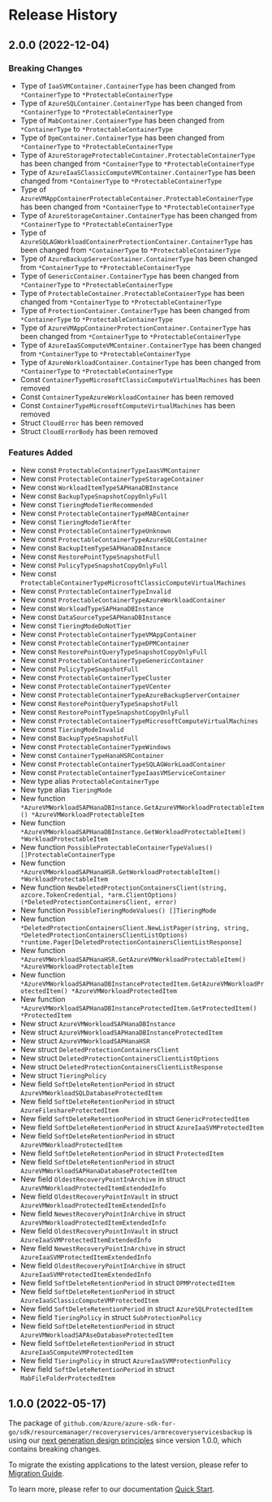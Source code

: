 # Release History

## 2.0.0 (2022-12-04)
### Breaking Changes

- Type of `IaaSVMContainer.ContainerType` has been changed from `*ContainerType` to `*ProtectableContainerType`
- Type of `AzureSQLContainer.ContainerType` has been changed from `*ContainerType` to `*ProtectableContainerType`
- Type of `MabContainer.ContainerType` has been changed from `*ContainerType` to `*ProtectableContainerType`
- Type of `DpmContainer.ContainerType` has been changed from `*ContainerType` to `*ProtectableContainerType`
- Type of `AzureStorageProtectableContainer.ProtectableContainerType` has been changed from `*ContainerType` to `*ProtectableContainerType`
- Type of `AzureIaaSClassicComputeVMContainer.ContainerType` has been changed from `*ContainerType` to `*ProtectableContainerType`
- Type of `AzureVMAppContainerProtectableContainer.ProtectableContainerType` has been changed from `*ContainerType` to `*ProtectableContainerType`
- Type of `AzureStorageContainer.ContainerType` has been changed from `*ContainerType` to `*ProtectableContainerType`
- Type of `AzureSQLAGWorkloadContainerProtectionContainer.ContainerType` has been changed from `*ContainerType` to `*ProtectableContainerType`
- Type of `AzureBackupServerContainer.ContainerType` has been changed from `*ContainerType` to `*ProtectableContainerType`
- Type of `GenericContainer.ContainerType` has been changed from `*ContainerType` to `*ProtectableContainerType`
- Type of `ProtectableContainer.ProtectableContainerType` has been changed from `*ContainerType` to `*ProtectableContainerType`
- Type of `ProtectionContainer.ContainerType` has been changed from `*ContainerType` to `*ProtectableContainerType`
- Type of `AzureVMAppContainerProtectionContainer.ContainerType` has been changed from `*ContainerType` to `*ProtectableContainerType`
- Type of `AzureIaaSComputeVMContainer.ContainerType` has been changed from `*ContainerType` to `*ProtectableContainerType`
- Type of `AzureWorkloadContainer.ContainerType` has been changed from `*ContainerType` to `*ProtectableContainerType`
- Const `ContainerTypeMicrosoftClassicComputeVirtualMachines` has been removed
- Const `ContainerTypeAzureWorkloadContainer` has been removed
- Const `ContainerTypeMicrosoftComputeVirtualMachines` has been removed
- Struct `CloudError` has been removed
- Struct `CloudErrorBody` has been removed

### Features Added

- New const `ProtectableContainerTypeIaasVMContainer`
- New const `ProtectableContainerTypeStorageContainer`
- New const `WorkloadItemTypeSAPHanaDBInstance`
- New const `BackupTypeSnapshotCopyOnlyFull`
- New const `TieringModeTierRecommended`
- New const `ProtectableContainerTypeMABContainer`
- New const `TieringModeTierAfter`
- New const `ProtectableContainerTypeUnknown`
- New const `ProtectableContainerTypeAzureSQLContainer`
- New const `BackupItemTypeSAPHanaDBInstance`
- New const `RestorePointTypeSnapshotFull`
- New const `PolicyTypeSnapshotCopyOnlyFull`
- New const `ProtectableContainerTypeMicrosoftClassicComputeVirtualMachines`
- New const `ProtectableContainerTypeInvalid`
- New const `ProtectableContainerTypeAzureWorkloadContainer`
- New const `WorkloadTypeSAPHanaDBInstance`
- New const `DataSourceTypeSAPHanaDBInstance`
- New const `TieringModeDoNotTier`
- New const `ProtectableContainerTypeVMAppContainer`
- New const `ProtectableContainerTypeDPMContainer`
- New const `RestorePointQueryTypeSnapshotCopyOnlyFull`
- New const `ProtectableContainerTypeGenericContainer`
- New const `PolicyTypeSnapshotFull`
- New const `ProtectableContainerTypeCluster`
- New const `ProtectableContainerTypeVCenter`
- New const `ProtectableContainerTypeAzureBackupServerContainer`
- New const `RestorePointQueryTypeSnapshotFull`
- New const `RestorePointTypeSnapshotCopyOnlyFull`
- New const `ProtectableContainerTypeMicrosoftComputeVirtualMachines`
- New const `TieringModeInvalid`
- New const `BackupTypeSnapshotFull`
- New const `ProtectableContainerTypeWindows`
- New const `ContainerTypeHanaHSRContainer`
- New const `ProtectableContainerTypeSQLAGWorkLoadContainer`
- New const `ProtectableContainerTypeIaasVMServiceContainer`
- New type alias `ProtectableContainerType`
- New type alias `TieringMode`
- New function `*AzureVMWorkloadSAPHanaDBInstance.GetAzureVMWorkloadProtectableItem() *AzureVMWorkloadProtectableItem`
- New function `*AzureVMWorkloadSAPHanaDBInstance.GetWorkloadProtectableItem() *WorkloadProtectableItem`
- New function `PossibleProtectableContainerTypeValues() []ProtectableContainerType`
- New function `*AzureVMWorkloadSAPHanaHSR.GetWorkloadProtectableItem() *WorkloadProtectableItem`
- New function `NewDeletedProtectionContainersClient(string, azcore.TokenCredential, *arm.ClientOptions) (*DeletedProtectionContainersClient, error)`
- New function `PossibleTieringModeValues() []TieringMode`
- New function `*DeletedProtectionContainersClient.NewListPager(string, string, *DeletedProtectionContainersClientListOptions) *runtime.Pager[DeletedProtectionContainersClientListResponse]`
- New function `*AzureVMWorkloadSAPHanaHSR.GetAzureVMWorkloadProtectableItem() *AzureVMWorkloadProtectableItem`
- New function `*AzureVMWorkloadSAPHanaDBInstanceProtectedItem.GetAzureVMWorkloadProtectedItem() *AzureVMWorkloadProtectedItem`
- New function `*AzureVMWorkloadSAPHanaDBInstanceProtectedItem.GetProtectedItem() *ProtectedItem`
- New struct `AzureVMWorkloadSAPHanaDBInstance`
- New struct `AzureVMWorkloadSAPHanaDBInstanceProtectedItem`
- New struct `AzureVMWorkloadSAPHanaHSR`
- New struct `DeletedProtectionContainersClient`
- New struct `DeletedProtectionContainersClientListOptions`
- New struct `DeletedProtectionContainersClientListResponse`
- New struct `TieringPolicy`
- New field `SoftDeleteRetentionPeriod` in struct `AzureVMWorkloadSQLDatabaseProtectedItem`
- New field `SoftDeleteRetentionPeriod` in struct `AzureFileshareProtectedItem`
- New field `SoftDeleteRetentionPeriod` in struct `GenericProtectedItem`
- New field `SoftDeleteRetentionPeriod` in struct `AzureIaaSVMProtectedItem`
- New field `SoftDeleteRetentionPeriod` in struct `AzureVMWorkloadProtectedItem`
- New field `SoftDeleteRetentionPeriod` in struct `ProtectedItem`
- New field `SoftDeleteRetentionPeriod` in struct `AzureVMWorkloadSAPHanaDatabaseProtectedItem`
- New field `OldestRecoveryPointInArchive` in struct `AzureVMWorkloadProtectedItemExtendedInfo`
- New field `OldestRecoveryPointInVault` in struct `AzureVMWorkloadProtectedItemExtendedInfo`
- New field `NewestRecoveryPointInArchive` in struct `AzureVMWorkloadProtectedItemExtendedInfo`
- New field `OldestRecoveryPointInVault` in struct `AzureIaaSVMProtectedItemExtendedInfo`
- New field `NewestRecoveryPointInArchive` in struct `AzureIaaSVMProtectedItemExtendedInfo`
- New field `OldestRecoveryPointInArchive` in struct `AzureIaaSVMProtectedItemExtendedInfo`
- New field `SoftDeleteRetentionPeriod` in struct `DPMProtectedItem`
- New field `SoftDeleteRetentionPeriod` in struct `AzureIaaSClassicComputeVMProtectedItem`
- New field `SoftDeleteRetentionPeriod` in struct `AzureSQLProtectedItem`
- New field `TieringPolicy` in struct `SubProtectionPolicy`
- New field `SoftDeleteRetentionPeriod` in struct `AzureVMWorkloadSAPAseDatabaseProtectedItem`
- New field `SoftDeleteRetentionPeriod` in struct `AzureIaaSComputeVMProtectedItem`
- New field `TieringPolicy` in struct `AzureIaaSVMProtectionPolicy`
- New field `SoftDeleteRetentionPeriod` in struct `MabFileFolderProtectedItem`


## 1.0.0 (2022-05-17)

The package of `github.com/Azure/azure-sdk-for-go/sdk/resourcemanager/recoveryservices/armrecoveryservicesbackup` is using our [next generation design principles](https://azure.github.io/azure-sdk/general_introduction.html) since version 1.0.0, which contains breaking changes.

To migrate the existing applications to the latest version, please refer to [Migration Guide](https://aka.ms/azsdk/go/mgmt/migration).

To learn more, please refer to our documentation [Quick Start](https://aka.ms/azsdk/go/mgmt).